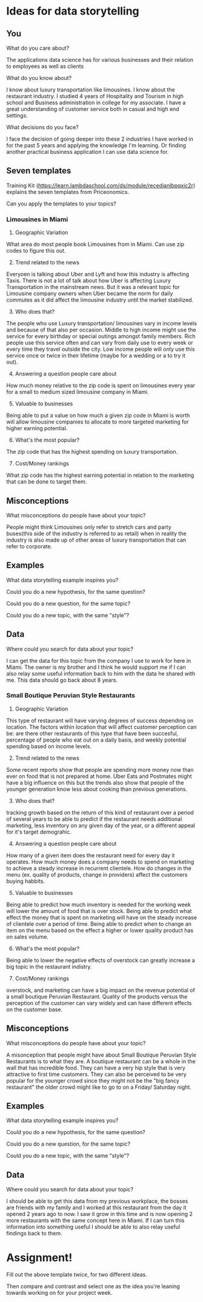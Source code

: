 # Ideas for data storytelling

## You

What do you care about?

The applications data science has for various businesses and their relation to employees as well as clients

What do you know about?

I know about luxury transportation like limousines. I know about the restaurant industry. I studied 4 years of Hospitality and Tourism in high school and Business administration in college for my associate. I have a great understanding of customer service both in casual and high end settings.

What decisions do you face?

I face the decision of going deeper into these 2 industries I have worked in for the past 5 years and applying the knowledge I'm learning. Or finding another practical business application I can use data science for.

## Seven templates

Training Kit (https://learn.lambdaschool.com/ds/module/recedjanlbpqxic2r) explains the seven templates from Priceonomics.

Can you apply the templates to your topics? 

### Limousines in Miami

1. Geographic Variation

What area do most people book Limousines from in Miami. Can use zip codes to figure this out.

2. Trend related to the news

Everyoen is talking about Uber and Lyft and how this industry is affecting Taxis. There is not a lot of talk about how Uber is affecting Luxury Transportation in the mainstream news. But it was a relevant topic for Limousine company owners when Uber became the norm for daily commutes as it did affect the limousine industry until the market stabilized.

3. Who does that?

The people who use Luxury transportation/ limousines vary in income levels and because of that also per occasion. Middle to high income might use the service for every birthday or special outings amongst family members. Rich people use this service often and can vary from daily use to every week or every time they travel outside the city. Low income people will only use this service once or twice in their lifetime (maybe for a wedding or a to try it out).

4. Answering a question people care about

How much money relative to the zip code is spent on limousines every year for a small to medium sized limousine company in Miami.

5. Valuable to businesses

Being able to put a value on how much a given zip code in Miami is worth will allow limousine companies to allocate to more targeted marketing for higher earning potential.

6. What's the most popular?

The zip code that has the highest spending on luxury transportation.

7. Cost/Money rankings

What zip code has the highest earning potential in relation to the marketing that can be done to target them.

## Misconceptions

What misconceptions do people have about your topic?

People might think Limousines only refer to stretch cars and party buses(this side of the industry is referred to as retail) when in reality the industry is also made up of other areas of luxury transportation that can refer to corporate.

## Examples

What data storytelling example inspires you?


Could you do a new hypothesis, for the same question?


Could you do a new question, for the same topic?


Could you do a new topic, with the same "style"?


## Data

Where could you search for data about your topic?

I can get the data for this topic from the company I use to work for here in Miami. The owner is my brother and I think he would support me if I can also relay some useful information back to him with the data he shared with me. This data should go back about 8 years.


### Small Boutique Peruvian Style Restaurants

1. Geographic Variation

This type of restaurant will have varying degrees of success depending on location. The factors within location that will affect customer perception can be: are there other restaurants of this type that have been succesful, percentage of people who eat out on a daily basis, and weekly potential spending based on income levels.

2. Trend related to the news

Some recent reports show that people are spending more money now than ever on food that is not prepared at home. Uber Eats and Postmates might have a big influence on this but the trends also show that people of the younger generation know less about cooking than previous generations.

3. Who does that?

tracking growth based on the return of this kind of restaurant over a period of several years to be able to predict if the restaurant needs additional marketing, less inventory on any given day of the year, or a different appeal for it's target demograhic.

4. Answering a question people care about

How many of a given item does the restaurant need for every day it operates. How much money does a company needs to spend on marketing to achieve a steady increase in recurrent clientele. How do changes in the menu (ex. quality of products, change in providers) affect the customers buying habbits.

5. Valuable to businesses

Being able to predict how much inventory is needed for the working week will lower the amount of food that is over stock. Being able to predict what effect the money that is spent on marketing will have on the steady increase of clientele over a period of time. Being able to predict when to change an item on the menu based on the effect a higher or lower quality product has on sales volume.

6. What's the most popular?

Being able to lower the negative effects of overstock can greatly increase a big topic in the restaurant indistry.

7. Cost/Money rankings

overstock, and marketing can have a big impact on the revenue potential of a small boutique Peruvian Restaurant. Quality of the products versus the perception of the customer can vary widely and can have different effects on the customer base.

## Misconceptions

What misconceptions do people have about your topic?

A misonception that people might have about Small Boutique Peruvian Style Restaurants is to what they are. A boutique restaurant can be a whole in the wall that has incredible food. They can have a very hip style that is very attractive to first time customers. They can also be perceived to be very popular for the younger crowd since they might not be the "big fancy restaurant" the older crowd might like to go to on a Friday/ Saturday night. 


## Examples

What data storytelling example inspires you?


Could you do a new hypothesis, for the same question?


Could you do a new question, for the same topic?


Could you do a new topic, with the same "style"?


## Data

Where could you search for data about your topic?

I should be able to get this data from my previous workplace, the bosses are friends with my family and I worked at this restaurant from the day it opened 2 years ago to now. I saw it grow in this time and is now opening 2 more restaurants with the same concept here in Miami. If I can turn this information into something useful I should be able to also relay useful findings back to them.

# Assignment!

Fill out the above template *twice*, for two different ideas.

Then compare and contrast and select one as the idea you're leaning towards
working on for your project week.
